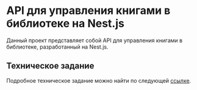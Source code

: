 # API для управления книгами в библиотеке на Nest.js

Данный проект представляет собой API для управления книгами в библиотеке, разработанный на Nest.js.

## Техническое задание

Подробное техническое задание можно найти по следующей [ссылке](https://docs.google.com/document/d/1aqJOT9oHxuDOE5G5BNRaUWGit6sK5bgqj5y8J4MPWJ8/edit).

